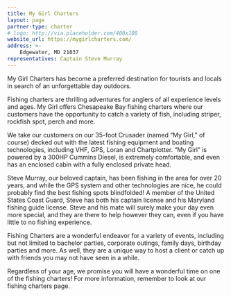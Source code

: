 ```yaml
---
title: My Girl Charters
layout: page
partner-type: charter
# logo: http://via.placeholder.com/400x100
website_url: https://mygirlcharters.com/
address: >- 
    Edgewater, MD 21037
representatives: Captain Steve Murray
---
```


My Girl Charters has become a preferred destination for tourists and locals in search of an unforgettable day outdoors. 

Fishing charters are thrilling adventures for anglers of all experience levels and ages. My Girl offers Chesapeake Bay fishing charters where our customers have the opportunity to catch a variety of fish, including striper, rockfish spot, perch and more.

We take our customers on our 35-foot Crusader (named “My Girl,” of course) decked out with the latest fishing equipment and boating technologies, including VHF, GPS, Loran and Chartplotter. “My Girl” is powered by a 300HP Cummins Diesel, is extremely comfortable, and even has an enclosed cabin with a fully enclosed private head.

Steve Murray, our beloved captain, has been fishing in the area for over 20 years, and while the GPS system and other technologies are nice, he could probably find the best fishing spots blindfolded! A member of the United States Coast Guard, Steve has both his captain license and his Maryland fishing guide license. Steve and his mate will surely make your day even more special, and they are there to help however they can, even if you have little to no fishing experience.

Fishing Charters are a wonderful endeavor for a variety of events, including but not limited to bachelor parties, corporate outings, family days, birthday parties and more. As well, they are a unique way to host a client or catch up with friends you may not have seen in a while.

Regardless of your age, we promise you will have a wonderful time on one of the fishing charters! For more information, remember to look at our fishing charters page.